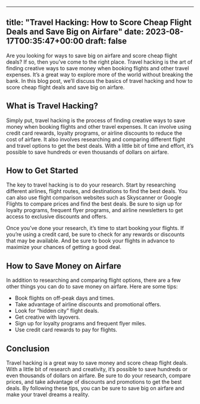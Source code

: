 
---
title: "Travel Hacking: How to Score Cheap Flight Deals and Save Big on Airfare"
date: 2023-08-17T00:35:47+00:00
draft: false
---

Are you looking for ways to save big on airfare and score cheap flight deals? If so, then you’ve come to the right place. Travel hacking is the art of finding creative ways to save money when booking flights and other travel expenses. It’s a great way to explore more of the world without breaking the bank. In this blog post, we’ll discuss the basics of travel hacking and how to score cheap flight deals and save big on airfare.

## What is Travel Hacking?

Simply put, travel hacking is the process of finding creative ways to save money when booking flights and other travel expenses. It can involve using credit card rewards, loyalty programs, or airline discounts to reduce the cost of airfare. It also involves researching and comparing different flight and travel options to get the best deals. With a little bit of time and effort, it’s possible to save hundreds or even thousands of dollars on airfare.

## How to Get Started

The key to travel hacking is to do your research. Start by researching different airlines, flight routes, and destinations to find the best deals. You can also use flight comparison websites such as Skyscanner or Google Flights to compare prices and find the best deals. Be sure to sign up for loyalty programs, frequent flyer programs, and airline newsletters to get access to exclusive discounts and offers.

Once you’ve done your research, it’s time to start booking your flights. If you’re using a credit card, be sure to check for any rewards or discounts that may be available. And be sure to book your flights in advance to maximize your chances of getting a good deal.

## How to Save Money on Airfare

In addition to researching and comparing flight options, there are a few other things you can do to save money on airfare. Here are some tips:

- Book flights on off-peak days and times.
- Take advantage of airline discounts and promotional offers.
- Look for “hidden city” flight deals.
- Get creative with layovers.
- Sign up for loyalty programs and frequent flyer miles.
- Use credit card rewards to pay for flights.

## Conclusion

Travel hacking is a great way to save money and score cheap flight deals. With a little bit of research and creativity, it’s possible to save hundreds or even thousands of dollars on airfare. Be sure to do your research, compare prices, and take advantage of discounts and promotions to get the best deals. By following these tips, you can be sure to save big on airfare and make your travel dreams a reality.